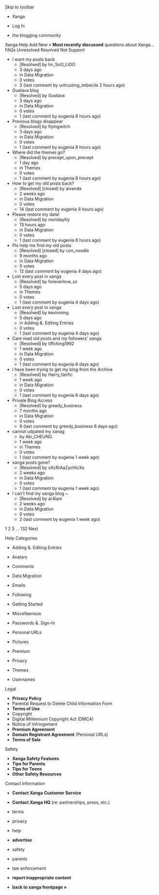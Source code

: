 Skip to toolbar

*   Xanga

*   Log In

*   the blogging community

Xanga Help Add New » **Most recently discussed** questions about Xanga… FAQs Unresolved Resolved Not Support

*   I want my posts back
    *   \[Resolved\] by Im\_SoO\_LiDO
    *   3 days ago
    *   in Data Migration
    *   0 votes
    *   3 (last comment by untrusting\_imbecile 2 hours ago)
*   Gustava blog
    *   \[Resolved\] by Gustava
    *   3 days ago
    *   in Data Migration
    *   0 votes
    *   1 (last comment by eugenia 8 hours ago)
*   Previous blogs disappear
    *   \[Resolved\] by flyingwitch
    *   3 days ago
    *   in Data Migration
    *   0 votes
    *   1 (last comment by eugenia 8 hours ago)
*   Where did the themes go?
    *   \[Resolved\] by precept\_upon\_precept
    *   1 day ago
    *   in Themes
    *   0 votes
    *   1 (last comment by eugenia 8 hours ago)
*   How to get my old posts back?
    *   \[Resolved\] \[closed\] by aivanda
    *   2 weeks ago
    *   in Data Migration
    *   0 votes
    *   14 (last comment by eugenia 8 hours ago)
*   Please restore my data!
    *   \[Resolved\] by mondaylily
    *   13 hours ago
    *   in Data Migration
    *   0 votes
    *   1 (last comment by eugenia 8 hours ago)
*   Plx help me find my old posts
    *   \[Resolved\] \[closed\] by con\_noodle
    *   9 months ago
    *   in Data Migration
    *   0 votes
    *   12 (last comment by eugenia 4 days ago)
*   Lost every post in xanga
    *   \[Resolved\] by foreverlove\_sz
    *   5 days ago
    *   in Themes
    *   0 votes
    *   1 (last comment by eugenia 4 days ago)
*   Lost every post in xanga
    *   \[Resolved\] by kevinming
    *   5 days ago
    *   in Adding &. Editing Entries
    *   0 votes
    *   1 (last comment by eugenia 4 days ago)
*   Cant read old posts and my followers' xanga
    *   \[Resolved\] by tiffching1992
    *   1 week ago
    *   in Data Migration
    *   0 votes
    *   1 (last comment by eugenia 6 days ago)
*   I have been trying to get my blog from the Archive
    *   \[Resolved\] by Harry\_fanfic
    *   1 week ago
    *   in Data Migration
    *   0 votes
    *   1 (last comment by eugenia 6 days ago)
*   Private Blog Access
    *   \[Resolved\] by greedy\_business
    *   7 months ago
    *   in Data Migration
    *   0 votes
    *   9 (last comment by greedy\_business 6 days ago)
*   cannot udpated my xanag
    *   by Aki\_CHEUNG
    *   1 week ago
    *   in Themes
    *   0 votes
    *   1 (last comment by eugenia 1 week ago)
*   xanga posts gone?
    *   \[Resolved\] by xXcRrAaZycHicXx
    *   2 weeks ago
    *   in Data Migration
    *   0 votes
    *   1 (last comment by eugenia 1 week ago)
*   I can't find my xanga blog ~
    *   \[Resolved\] by ar4lam
    *   2 weeks ago
    *   in Data Migration
    *   0 votes
    *   2 (last comment by eugenia 1 week ago)

1 2 3 ... 132 Next

Help Categories

*   Adding &. Editing Entries
*   Avatars
*   Comments
*   Data Migration
*   Emails
*   Following
*   Getting Started
*   Miscellaenous

*   Passwords &. Sign-In
*   Personal URLs
*   Pictures
*   Premium
*   Privacy
*   Themes
*   Usernames

Legal

*   **Privacy Policy**
*   Parental Request to Delete Child Information Form
*   **Terms of Use**
*   Copyright
*   Digital Millennium Copyright Act (DMCA)
*   Notice of Infringement
*   **Premium Agreement**
*   **Domain Registrant Agreement** (Personal URLs)
*   **Terms of Sale**

Safety

*   **Xanga Safety Features**
*   **Tips for Parents**
*   **Tips for Teens**
*   **Other Safety Resources**

Contact Information

*   **Contact Xanga Customer Service**
*   **Contact Xanga HQ** (re: partnerships, press, etc.)

*   terms
*   privacy
*   help
*   **advertise**

*   safety
*   parents
*   law enforcement
*   **report inappropriate content**

*   **back to xanga frontpage »**